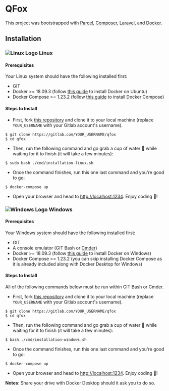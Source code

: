 # QFox

This project was bootstrapped with [Parcel](https://parceljs.org/), [Composer](https://getcomposer.org/), [Laravel](https://laravel.com/), and [Docker](https://docker.com).

## Installation

### ![Linux Logo](https://i.imgur.com/3iHIGaC.png) Linux

#### Prerequisites

Your Linux system should have the following installed first:

- GIT
- Docker >= 18.09.3 (follow [this guide](https://docs.docker.com/install/linux/docker-ce/ubuntu/) to install Docker on Ubuntu)
- Docker Compose >= 1.23.2 (follow [this guide](https://docs.docker.com/compose/install/) to install Docker Compose)

#### Steps to Install

- First, fork [this repository](https://gitlab.com/h3ba/qfox) and clone it to your local machine (replace `YOUR_USERNAME` with your Gitlab account's username).

```shell
$ git clone https://gitlab.com/YOUR_USERNAME/qfox
$ cd qfox
```

- Then, run the following command and go grab a cup of water 🥤 while waiting for it to finish (it will take a few minutes):

```shell
$ sudo bash ./cmd/installation-linux.sh
```

- Once the command finishes, run this one last command and you're good to go:

```shell
$ docker-compose up
```

- Open your browser and head to [http://localhost:1234](http://localhost:1234). Enjoy coding 🎉!

### ![Windows Logo](https://i.imgur.com/2HfZwb4.png) Windows

#### Prerequisites

Your Windows system should have the following installed first:

- GIT
- A console emulator (GIT Bash or [Cmder](https://github.com/cmderdev/cmder))
- Docker >= 18.09.3 (follow [this guide](https://docs.docker.com/docker-for-windows/install/) to install Docker on Windows)
- Docker Compose >= 1.23.2 (you can skip installing Docker Compose as it is already included along with Docker Desktop for Windows)

#### Steps to Install

All of the following commands below must be run within GIT Bash or Cmder.

- First, fork [this repository](https://gitlab.com/h3ba/qfox) and clone it to your local machine (replace `YOUR_USERNAME` with your Gitlab account's username).

```shell
$ git clone https://gitlab.com/YOUR_USERNAME/qfox
$ cd qfox
```

- Then, run the following command and go grab a cup of water 🥤 while waiting for it to finish (it will take a few minutes):

```shell
$ bash ./cmd/installation-windows.sh
```

- Once the command finishes, run this one last command and you're good to go:

```shell
$ docker-compose up
```

- Open your browser and head to [http://localhost:1234](http://localhost:1234). Enjoy coding 🎉!

**Notes**: Share your drive with Docker Desktop should it ask you to do so.
